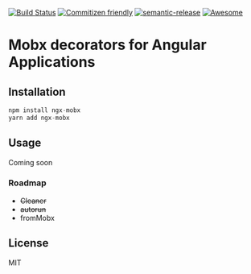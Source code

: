 [![Build Status](https://travis-ci.org/NetanelBasal/helpful-decorators.svg?branch=master)](https://travis-ci.org/NetanelBasal/ngx-mobx)
[![Commitizen friendly](https://img.shields.io/badge/commitizen-friendly-brightgreen.svg)](http://commitizen.github.io/cz-cli/)
[![semantic-release](https://img.shields.io/badge/%20%20%F0%9F%93%A6%F0%9F%9A%80-semantic--release-e10079.svg?style=flat-square)](https://github.com/semantic-release/semantic-release)
[![Awesome](https://cdn.rawgit.com/sindresorhus/awesome/d7305f38d29fed78fa85652e3a63e154dd8e8829/media/badge.svg)](https://github.com/sindresorhus/awesome)

# Mobx decorators for Angular Applications

## Installation
```js
npm install ngx-mobx
yarn add ngx-mobx
```

## Usage
Coming soon

### Roadmap

 - ~~Cleaner~~
 - ~~autorun~~
 - fromMobx

 
License
----

MIT